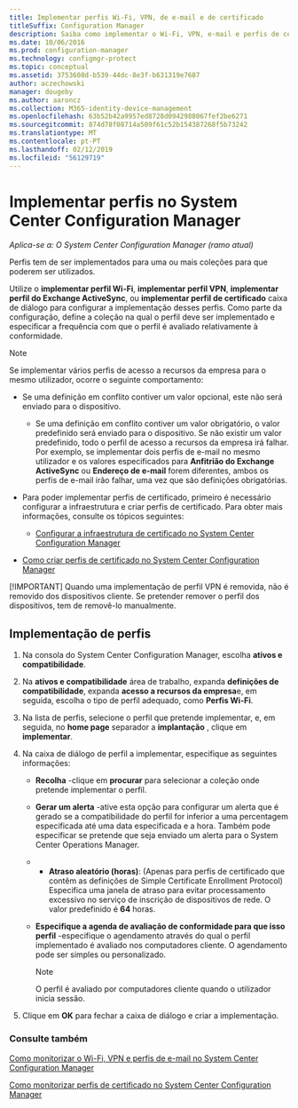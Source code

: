 ```yaml
---
title: Implementar perfis Wi-Fi, VPN, de e-mail e de certificado
titleSuffix: Configuration Manager
description: Saiba como implementar o Wi-Fi, VPN, e-mail e perfis de certificado no System Center Configuration Manager.
ms.date: 10/06/2016
ms.prod: configuration-manager
ms.technology: configmgr-protect
ms.topic: conceptual
ms.assetid: 3753608d-b539-44dc-8e3f-b631319e7687
author: aczechowski
manager: dougeby
ms.author: aaroncz
ms.collection: M365-identity-device-management
ms.openlocfilehash: 63b52b42a9957ed8728d0942988067fef2be6271
ms.sourcegitcommit: 874d78f08714a509f61c52b154387268f5b73242
ms.translationtype: MT
ms.contentlocale: pt-PT
ms.lasthandoff: 02/12/2019
ms.locfileid: "56129719"
---
```

# <a name="deploy-profiles-in-system-center-configuration-manager"></a>Implementar perfis no System Center Configuration Manager

*Aplica-se a: O System Center Configuration Manager (ramo atual)*

Perfis tem de ser implementados para uma ou mais coleções para que poderem ser utilizados.  

 Utilize o **implementar perfil Wi-Fi**, **implementar perfil VPN**, **implementar perfil do Exchange ActiveSync**, ou **implementar perfil de certificado** caixa de diálogo para configurar a implementação desses perfis. Como parte da configuração, define a coleção na qual o perfil deve ser implementado e especificar a frequência com que o perfil é avaliado relativamente à conformidade.  

> [!NOTE]
>  Se implementar vários perfis de acesso a recursos da empresa para o mesmo utilizador, ocorre o seguinte comportamento:  
> 
> - Se uma definição em conflito contiver um valor opcional, este não será enviado para o dispositivo.  
>   -   Se uma definição em conflito contiver um valor obrigatório, o valor predefinido será enviado para o dispositivo. Se não existir um valor predefinido, todo o perfil de acesso a recursos da empresa irá falhar. Por exemplo, se implementar dois perfis de e-mail no mesmo utilizador e os valores especificados para **Anfitrião do Exchange ActiveSync** ou **Endereço de e-mail** forem diferentes, ambos os perfis de e-mail irão falhar, uma vez que são definições obrigatórias.  
> 
> - Para poder implementar perfis de certificado, primeiro é necessário configurar a infraestrutura e criar perfis de certificado. Para obter mais informações, consulte os tópicos seguintes:  
> 
>   -   [Configurar a infraestrutura de certificado no System Center Configuration Manager](certificate-infrastructure.md)  
> - [Como criar perfis de certificado no System Center Configuration Manager](create-certificate-profiles.md)    
> 
> [!IMPORTANT]
>  Quando uma implementação de perfil VPN é removida, não é removido dos dispositivos cliente. Se pretender remover o perfil dos dispositivos, tem de removê-lo manualmente.

## <a name="deploying--profiles"></a>Implementação de perfis  


1.  Na consola do System Center Configuration Manager, escolha **ativos e compatibilidade**.  

2.  Na **ativos e compatibilidade** área de trabalho, expanda **definições de compatibilidade**, expanda **acesso a recursos da empresa**e, em seguida, escolha o tipo de perfil adequado, como  **Perfis Wi-Fi**.  

3.  Na lista de perfis, selecione o perfil que pretende implementar, e, em seguida, no **home page** separador a **implantação** , clique em **implementar**.  

4.  Na caixa de diálogo de perfil a implementar, especifique as seguintes informações:  

    -   **Recolha** -clique em **procurar** para selecionar a coleção onde pretende implementar o perfil.  

    -   **Gerar um alerta** -ative esta opção para configurar um alerta que é gerado se a compatibilidade do perfil for inferior a uma percentagem especificada até uma data especificada e a hora. Também pode especificar se pretende que seja enviado um alerta para o System Center Operations Manager.  

    -   -   **Atraso aleatório (horas)**: (Apenas para perfis de certificado que contêm as definições de Simple Certificate Enrollment Protocol) Especifica uma janela de atraso para evitar processamento excessivo no serviço de inscrição de dispositivos de rede. O valor predefinido é **64** horas.  

    -   **Especifique a agenda de avaliação de conformidade para que isso <type> perfil** -especifique o agendamento através do qual o perfil implementado é avaliado nos computadores cliente. O agendamento pode ser simples ou personalizado.  

        > [!NOTE]  
        >  O perfil é avaliado por computadores cliente quando o utilizador inicia sessão.  

5.  Clique em **OK** para fechar a caixa de diálogo e criar a implementação.

### <a name="see-also"></a>Consulte também  

[Como monitorizar o Wi-Fi, VPN e perfis de e-mail no System Center Configuration Manager](monitor-wifi-email-vpn-profiles.md)

[Como monitorizar perfis de certificado no System Center Configuration Manager](monitor-certificate-profiles.md)
